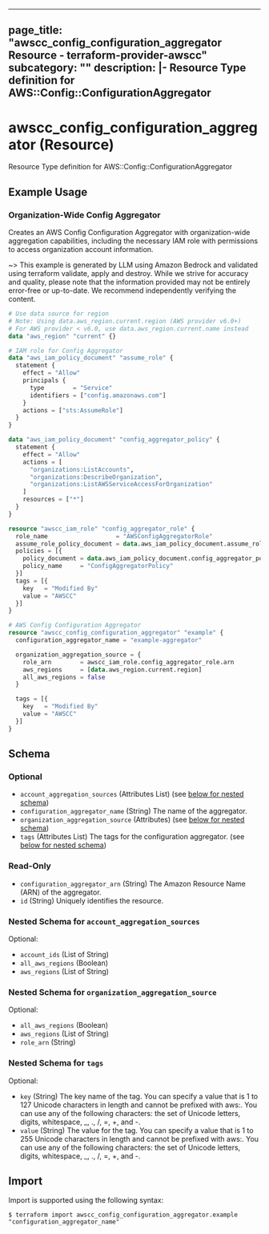 
---
page_title: "awscc_config_configuration_aggregator Resource - terraform-provider-awscc"
subcategory: ""
description: |-
  Resource Type definition for AWS::Config::ConfigurationAggregator
---

# awscc_config_configuration_aggregator (Resource)

Resource Type definition for AWS::Config::ConfigurationAggregator

## Example Usage

### Organization-Wide Config Aggregator

Creates an AWS Config Configuration Aggregator with organization-wide aggregation capabilities, including the necessary IAM role with permissions to access organization account information.

~> This example is generated by LLM using Amazon Bedrock and validated using terraform validate, apply and destroy. While we strive for accuracy and quality, please note that the information provided may not be entirely error-free or up-to-date. We recommend independently verifying the content.

```terraform
# Use data source for region
# Note: Using data.aws_region.current.region (AWS provider v6.0+)
# For AWS provider < v6.0, use data.aws_region.current.name instead
data "aws_region" "current" {}

# IAM role for Config Aggregator
data "aws_iam_policy_document" "assume_role" {
  statement {
    effect = "Allow"
    principals {
      type        = "Service"
      identifiers = ["config.amazonaws.com"]
    }
    actions = ["sts:AssumeRole"]
  }
}

data "aws_iam_policy_document" "config_aggregator_policy" {
  statement {
    effect = "Allow"
    actions = [
      "organizations:ListAccounts",
      "organizations:DescribeOrganization",
      "organizations:ListAWSServiceAccessForOrganization"
    ]
    resources = ["*"]
  }
}

resource "awscc_iam_role" "config_aggregator_role" {
  role_name                   = "AWSConfigAggregatorRole"
  assume_role_policy_document = data.aws_iam_policy_document.assume_role.json
  policies = [{
    policy_document = data.aws_iam_policy_document.config_aggregator_policy.json
    policy_name     = "ConfigAggregatorPolicy"
  }]
  tags = [{
    key   = "Modified By"
    value = "AWSCC"
  }]
}

# AWS Config Configuration Aggregator
resource "awscc_config_configuration_aggregator" "example" {
  configuration_aggregator_name = "example-aggregator"

  organization_aggregation_source = {
    role_arn        = awscc_iam_role.config_aggregator_role.arn
    aws_regions     = [data.aws_region.current.region]
    all_aws_regions = false
  }

  tags = [{
    key   = "Modified By"
    value = "AWSCC"
  }]
}
```

<!-- schema generated by tfplugindocs -->
## Schema

### Optional

- `account_aggregation_sources` (Attributes List) (see [below for nested schema](#nestedatt--account_aggregation_sources))
- `configuration_aggregator_name` (String) The name of the aggregator.
- `organization_aggregation_source` (Attributes) (see [below for nested schema](#nestedatt--organization_aggregation_source))
- `tags` (Attributes List) The tags for the configuration aggregator. (see [below for nested schema](#nestedatt--tags))

### Read-Only

- `configuration_aggregator_arn` (String) The Amazon Resource Name (ARN) of the aggregator.
- `id` (String) Uniquely identifies the resource.

<a id="nestedatt--account_aggregation_sources"></a>
### Nested Schema for `account_aggregation_sources`

Optional:

- `account_ids` (List of String)
- `all_aws_regions` (Boolean)
- `aws_regions` (List of String)


<a id="nestedatt--organization_aggregation_source"></a>
### Nested Schema for `organization_aggregation_source`

Optional:

- `all_aws_regions` (Boolean)
- `aws_regions` (List of String)
- `role_arn` (String)


<a id="nestedatt--tags"></a>
### Nested Schema for `tags`

Optional:

- `key` (String) The key name of the tag. You can specify a value that is 1 to 127 Unicode characters in length and cannot be prefixed with aws:. You can use any of the following characters: the set of Unicode letters, digits, whitespace, _, ., /, =, +, and -.
- `value` (String) The value for the tag. You can specify a value that is 1 to 255 Unicode characters in length and cannot be prefixed with aws:. You can use any of the following characters: the set of Unicode letters, digits, whitespace, _, ., /, =, +, and -.

## Import

Import is supported using the following syntax:

```shell
$ terraform import awscc_config_configuration_aggregator.example "configuration_aggregator_name"
```
